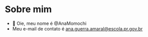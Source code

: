 # Sobre mim

- 👋 Oie, meu nome é @AnaMomochi
- Meu e-mail de contato é ana.guerra.amaral@escola.pr.gov.br
